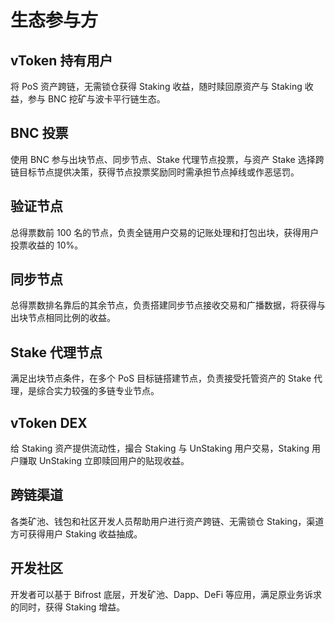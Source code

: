 # 生态参与方
## vToken 持有用户
将 PoS 资产跨链，无需锁仓获得 Staking 收益，随时赎回原资产与 Staking 收益，参与 BNC 挖矿与波卡平行链生态。

## BNC 投票
使用 BNC 参与出块节点、同步节点、Stake 代理节点投票，与资产 Stake 选择跨链目标节点提供决策，获得节点投票奖励同时需承担节点掉线或作恶惩罚。

## 验证节点
总得票数前 100 名的节点，负责全链⽤户交易的记账处理和打包出块，获得用户投票收益的 10%。

## 同步节点
总得票数排名靠后的其余节点，负责搭建同步节点接收交易和⼴播数据，将获得与出块节点相同⽐例的收益。

## Stake 代理节点
满足出块节点条件，在多个 PoS 目标链搭建节点，负责接受托管资产的 Stake 代理，是综合实力较强的多链专业节点。

## vToken DEX
给 Staking 资产提供流动性，撮合 Staking 与 UnStaking 用户交易，Staking 用户赚取 UnStaking 立即赎回用户的贴现收益。

## 跨链渠道
各类矿池、钱包和社区开发人员帮助用户进行资产跨链、无需锁仓 Staking，渠道方可获得用户 Staking 收益抽成。

## 开发社区
开发者可以基于 Bifrost 底层，开发矿池、Dapp、DeFi 等应用，满足原业务诉求的同时，获得 Staking 增益。